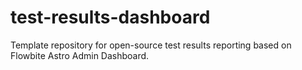 # test-results-dashboard
Template repository for open-source test results reporting based on Flowbite Astro Admin Dashboard.

